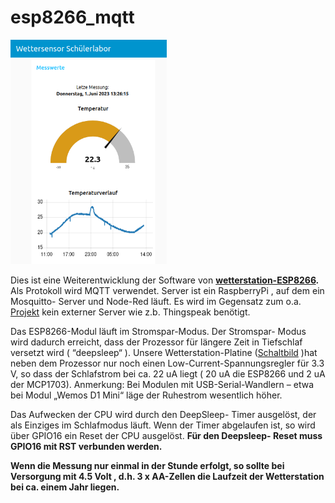 # esp8266_mqtt
<img src="/node-red/dashboard%20node-red.png" width=250>

Dies ist eine Weiterentwicklung der Software von  **[wetterstation-ESP8266](https://github.com/dk2jk/wetterstation-ESP8266).**
Als Protokoll wird MQTT verwendet. Server ist ein RaspberryPi , auf dem ein Mosquitto- Server und Node-Red läuft.
Es wird im Gegensatz zum o.a. [Projekt](https://github.com/dk2jk/wetterstation-ESP8266)  kein externer Server wie z.b. Thingspeak benötigt.

Das ESP8266-Modul läuft im Stromspar-Modus. Der Stromspar- Modus wird dadurch erreicht, dass der Prozessor für längere Zeit in Tiefschlaf versetzt wird ( “deepsleep“ ). 
Unsere Wetterstation-Platine ([Schaltbild](/Schematic_wetterstation.pdf) )hat neben dem Prozessor nur noch einen Low-Current-Spannungsregler für 3.3 V, so dass der Schlafstrom bei ca. 22 uA liegt ( 20 uA die ESP8266 und 2 uA der  MCP1703). 
Anmerkung: Bei Modulen mit USB-Serial-Wandlern – etwa bei Modul „Wemos D1 Mini“ läge der Ruhestrom wesentlich höher.

Das Aufwecken der CPU wird durch den DeepSleep- Timer ausgelöst, der als Einziges im Schlafmodus läuft. Wenn der Timer abgelaufen ist, so wird über GPIO16 ein Reset der CPU ausgelöst. **Für den Deepsleep- Reset muss GPIO16 mit RST verbunden werden.**

**Wenn die Messung nur einmal in der Stunde erfolgt, so sollte bei Versorgung mit 4.5 Volt , d.h. 3 x AA-Zellen die Laufzeit der Wetterstation bei ca. einem Jahr liegen.**

